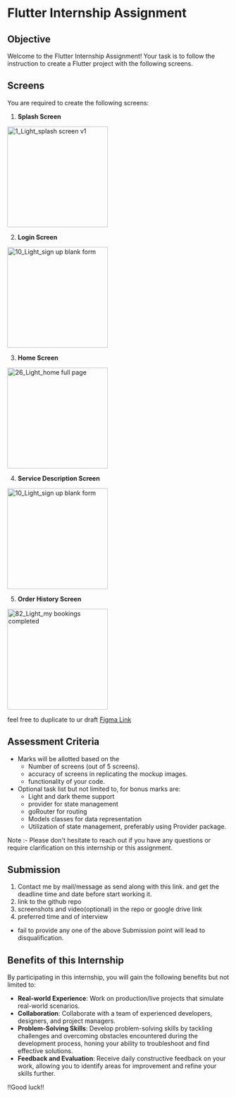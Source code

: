 # Flutter Internship Assignment

## Objective
Welcome to the Flutter Internship Assignment! Your task is to follow the instruction to create a Flutter project with the following screens.

## Screens
You are required to create the following screens:

1. **Splash Screen**
<img width="228" alt="1_Light_splash screen v1" src="https://github.com/sumersm7/assignment/assets/82924076/9bdf1e29-9dd3-4bff-bc7c-a9a5fb8e1a94">

2. **Login Screen**
<img width="228" alt="10_Light_sign up blank form" src="https://github.com/sumersm7/assignment/assets/82924076/c6737049-017e-4590-834f-7d76657002da">

3. **Home Screen**
<img width="228" alt="26_Light_home full page" src="https://github.com/sumersm7/assignment/assets/82924076/2e144c03-ba2b-49e9-821f-b56d4861e665">

4. **Service Description Screen**
<img width="228" alt="10_Light_sign up blank form" src="https://github.com/sumersm7/assignment/assets/82924076/54ca9a42-13ad-426e-8d44-d80725a4be48">

5. **Order History Screen**
<img width="228" alt="82_Light_my bookings completed" src="https://github.com/sumersm7/assignment/assets/82924076/3e036514-2cde-4bf8-b2e5-c1dc153047fd">

feel free to duplicate to ur draft [Figma Link](https://www.figma.com/file/tb99HVcD4V9AY97BfpHxLT/assignment?type=design&mode=design&t=rXVWLcoDVFfIfjh2-1)

## Assessment Criteria
- Marks will be allotted based on the 
  - Number of screens (out of 5 screens).
  - accuracy of screens in replicating the mockup images.
  - functionality of your code.
- Optional task list but not limited to, for bonus marks are:
  - Light and dark theme support
  - provider for state management
  - goRouter for routing
  - Models classes for data representation
  - Utilization of state management, preferably using Provider package.
 
Note :- Please don't hesitate to reach out if you have any questions or require clarification on this internship or this assignment.
 
## Submission
1. Contact me by mail/message as send along with this link. and get the deadline time and date before start working it.
2. link to the github repo
3. screenshots and video(optional) in the repo or google drive link
4. preferred time and of interview
- fail to provide any one of the above Submission point will lead to disqualification.
 
## Benefits of this Internship

By participating in this internship, you will gain the following benefits but not limited to:

- **Real-world Experience**: Work on production/live projects that simulate real-world scenarios.
- **Collaboration**: Collaborate with a team of experienced developers, designers, and project managers. 
- **Problem-Solving Skills**: Develop problem-solving skills by tackling challenges and overcoming obstacles encountered during the development process, honing your ability to troubleshoot and find effective solutions.
- **Feedback and Evaluation**: Receive daily constructive feedback on your work, allowing you to identify areas for improvement and refine your skills further.

!!Good luck!!


 
